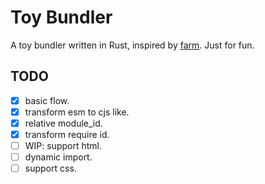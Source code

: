 # Toy Bundler

A toy bundler written in Rust, inspired by [farm](https://github.com/farm-fe/farm). Just for fun.

## TODO
- [x] basic flow.
- [x] transform esm to cjs like.
- [x] relative module_id.
- [x] transform require id.
- [ ] WIP: support html.
- [ ] dynamic import.
- [ ] support css.
